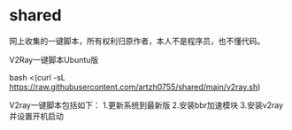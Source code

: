 # shared

网上收集的一键脚本，所有权利归原作者，本人不是程序员，也不懂代码。


V2Ray一键脚本Ubuntu版

bash <(curl -sL https://raw.githubusercontent.com/artzh0755/shared/main/v2ray.sh)

V2ray一键脚本包括如下：
1.更新系统到最新版
2.安装bbr加速模块
3.安装v2ray并设置开机启动
